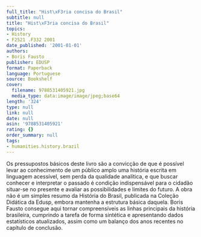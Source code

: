 ```yaml
---
full_title: "Hist\xF3ria concisa do Brasil"
subtitle: null
title: "Hist\xF3ria concisa do Brasil"
topics:
- History
- F2521 .F332 2001
date_published: '2001-01-01'
authors:
- Boris Fausto
publisher: EDUSP
format: Paperback
language: Portuguese
source: Bookshelf
cover:
  filename: 9788531405921.jpg
  media_type: data:image/image/jpeg;base64
length: '324'
type: null
link: null
date: null
asin: '9788531405921'
rating: {}
order_summary: null
tags:
- humanities.history.brazil
---
```

Os pressupostos básicos deste livro são a convicção de que é possível levar ao conhecimento de um público amplo uma história escrita em linguagem acessível, sem perda da qualidade analítica, e que buscar conhecer e interpretar o passado é condição indispensável para o cidadão situar-se no presente e avaliar as possibilidades e limites do futuro. A obra não é um simples resumo da História do Brasil, publicada na Coleção Didática da Edusp, embora mantenha a estrutura básica daquela. Boris Fausto consegue aqui tornar compreensíveis as linhas principais da história brasileira, cumprindo a tarefa de forma sintética e apresentando dados estatísticos atualizados, assim como um balanço dos anos recentes no capítulo de conclusão.
